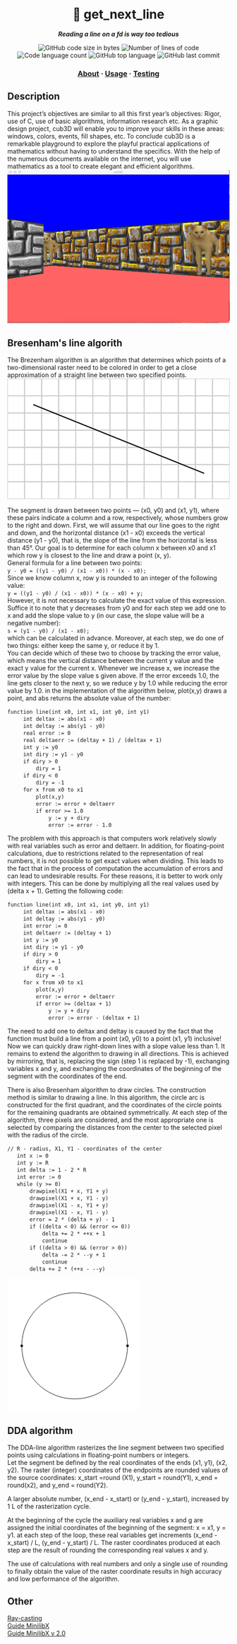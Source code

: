 <h1 align="center">
	📖 get_next_line
</h1>

<p align="center">
	<b><i>Reading a line on a fd is way too tedious</i></b><br>
</p>

<p align="center">
	<img alt="GitHub code size in bytes" src="https://img.shields.io/github/languages/code-size/jdecorte-be/42-Get-next-line?color=lightblue" />
	<img alt="Number of lines of code" src="https://img.shields.io/tokei/lines/github/jdecorte-be/42-Get-next-line?color=critical" />
	<img alt="Code language count" src="https://img.shields.io/github/languages/count/jdecorte-be/42-Get-next-line?color=yellow" />
	<img alt="GitHub top language" src="https://img.shields.io/github/languages/top/jdecorte-be/42-Get-next-line?color=blue" />
	<img alt="GitHub last commit" src="https://img.shields.io/github/last-commit/jdecorte-be/42-Get-next-line?color=green" />
</p>

<h3 align="center">
	<a href="#%EF%B8%8F-about">About</a>
	<span> · </span>
	<a href="#%EF%B8%8F-usage">Usage</a>
	<span> · </span>
	<a href="#-testing">Testing</a>
</h3>

## Description
This project’s objectives are similar to all this first year’s objectives: Rigor, use of C, use of basic algorithms, information research etc.
As a graphic design project, cub3D will enable you to improve your skills in these areas: windows, colors, events, fill shapes, etc.
To conclude cub3D is a remarkable playground to explore the playful practical applications of mathematics without having to understand the specifics.
With the help of the numerous documents available on the internet, you will use
mathematics as a tool to create elegant and efficient algorithms.
![](https://github.com/markveligod/cub3D/raw/master/img/1.png)  

## Bresenham's line algorith  
The Brezenham algorithm is an algorithm that determines which points of a two-dimensional raster need to be colored in order to get a close approximation of a straight line between two specified points.
![](https://github.com/markveligod/cub3D/raw/master/img/2.gif)  
  
The segment is drawn between two points — (x0, y0) and (x1, y1), where these pairs indicate a column and a row, respectively, whose numbers grow to the right and down. First, we will assume that our line goes to the right and down, and the horizontal distance (x1 - x0) exceeds the vertical distance (y1 - y0), that is, the slope of the line from the horizontal is less than 45°. Our goal is to determine for each column x between x0 and x1 which row y is closest to the line and draw a point (x, y).  
General formula for a line between two points:  
`y - y0 = ((y1 - y0) / (x1 - x0)) * (x - x0);`  
Since we know column x, row y is rounded to an integer of the following value:  
`y = ((y1 - y0) / (x1 - x0)) * (x - x0) + y;`  
However, it is not necessary to calculate the exact value of this expression. Suffice it to note that y decreases from y0 and for each step we add one to x and add the slope value to y (in our case, the slope value will be a negative number):  
`s = (y1 - y0) / (x1 - x0);`  
which can be calculated in advance. Moreover, at each step, we do one of two things: either keep the same y, or reduce it by 1.  
You can decide which of these two to choose by tracking the error value, which means the vertical distance between the current y value and the exact y value for the current x. Whenever we increase x, we increase the error value by the slope value s given above. If the error exceeds 1.0, the line gets closer to the next y, so we reduce y by 1.0 while reducing the error value by 1.0. in the implementation of the algorithm below, plot(x,y) draws a point, and abs returns the absolute value of the number:
  
```
function line(int x0, int x1, int y0, int y1)
     int deltax := abs(x1 - x0)
     int deltay := abs(y1 - y0)
     real error := 0
     real deltaerr := (deltay + 1) / (deltax + 1)
     int y := y0
     int diry := y1 - y0
     if diry > 0 
         diry = 1
     if diry < 0 
         diry = -1
     for x from x0 to x1
         plot(x,y)
         error := error + deltaerr
         if error >= 1.0
             y := y + diry
             error := error - 1.0
```
The problem with this approach is that computers work relatively slowly with real variables such as error and deltaerr. In addition, for floating-point calculations, due to restrictions related to the representation of real numbers, it is not possible to get exact values when dividing. This leads to the fact that in the process of computation the accumulation of errors and can lead to undesirable results. For these reasons, it is better to work only with integers. This can be done by multiplying all the real values used by (delta x + 1). Getting the following code:  
```
function line(int x0, int x1, int y0, int y1)
     int deltax := abs(x1 - x0)
     int deltay := abs(y1 - y0)
     int error := 0
     int deltaerr := (deltay + 1)
     int y := y0
     int diry := y1 - y0
     if diry > 0 
         diry = 1
     if diry < 0 
         diry = -1
     for x from x0 to x1
         plot(x,y)
         error := error + deltaerr
         if error >= (deltax + 1)
             y := y + diry
             error := error - (deltax + 1)
```
The need to add one to deltax and deltay is caused by the fact that the function must build a line from a point (x0, y0) to a point (x1, y1) inclusive! Now we can quickly draw right-down lines with a slope value less than 1. It remains to extend the algorithm to drawing in all directions. This is achieved by mirroring, that is, replacing the sign (step 1 is replaced by -1), exchanging variables x and y, and exchanging the coordinates of the beginning of the segment with the coordinates of the end.  
  
There is also Bresenham algorithm to draw circles. The construction method is similar to drawing a line. In this algorithm, the circle arc is constructed for the first quadrant, and the coordinates of the circle points for the remaining quadrants are obtained symmetrically. At each step of the algorithm, three pixels are considered, and the most appropriate one is selected by comparing the distances from the center to the selected pixel with the radius of the circle.
```
// R - radius, X1, Y1 - coordinates of the center
   int x := 0
   int y := R
   int delta := 1 - 2 * R
   int error := 0
   while (y >= 0)
       drawpixel(X1 + x, Y1 + y)
       drawpixel(X1 + x, Y1 - y)
       drawpixel(X1 - x, Y1 + y)
       drawpixel(X1 - x, Y1 - y)
       error = 2 * (delta + y) - 1
       if ((delta < 0) && (error <= 0))
           delta += 2 * ++x + 1
           continue
       if ((delta > 0) && (error > 0))
           delta -= 2 * --y + 1
           continue
       delta += 2 * (++x - --y)
```
![](https://github.com/markveligod/cub3D/raw/master/img/3.gif)  

## DDA algorithm
The DDA-line algorithm rasterizes the line segment between two specified points using calculations in floating-point numbers or integers.  
Let the segment be defined by the real coordinates of the ends (x1, y1), (x2, y2). The raster (integer) coordinates of the endpoints are rounded values of the source coordinates: x_start =round (X1), y_start = round(Y1), x_end = round(x2), and y_end = round(Y2).  

A larger absolute number, (x_end - x_start) or (y_end - y_start), increased by 1 L of the rasterization cycle.  

At the beginning of the cycle the auxiliary real variables x and g are assigned the initial coordinates of the beginning of the segment: x = x1, y = y1. at each step of the loop, these real variables get increments (x_end - x_start) / L, (y_end - y_start) / L. The raster coordinates produced at each step are the result of rounding the corresponding real values x and y.  

The use of calculations with real numbers and only a single use of rounding to finally obtain the value of the raster coordinate results in high accuracy and low performance of the algorithm.  

## Other
[Ray-casting](https://lodev.org/cgtutor/raycasting.html#Textured_Raycaster)  
[Guide MinilibX](https://qst0.github.io/ft_libgfx/man_mlx.html)  
[Guide MinilibX v 2.0](https://harm-smits.github.io/42docs/libs/minilibx)  
  
